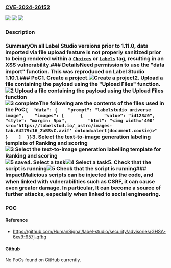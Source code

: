 ### [CVE-2024-26152](https://cve.mitre.org/cgi-bin/cvename.cgi?name=CVE-2024-26152)
![](https://img.shields.io/static/v1?label=Product&message=label-studio&color=blue)
![](https://img.shields.io/static/v1?label=Version&message=%3D%20%3C%201.11.0%20&color=brighgreen)
![](https://img.shields.io/static/v1?label=Vulnerability&message=CWE-79%3A%20Improper%20Neutralization%20of%20Input%20During%20Web%20Page%20Generation%20('Cross-site%20Scripting')&color=brighgreen)

### Description

### SummaryOn all Label Studio versions prior to 1.11.0, data imported via file upload feature is not properly sanitized prior to being rendered within a [`Choices`](https://labelstud.io/tags/choices) or [`Labels`](https://labelstud.io/tags/labels) tag, resulting in an XSS vulnerability.### DetailsNeed permission to use the "data import" function. This was reproduced on Label Studio 1.10.1.### PoC1. Create a project.![Create a project](https://github.com/HumanSignal/label-studio/assets/3943358/9b1536ad-feac-4238-a1bd-ca9b1b798673)2. Upload a file containing the payload using the "Upload Files" function.![2  Upload a file containing the payload using the Upload Files function](https://github.com/HumanSignal/label-studio/assets/3943358/26bb7af1-1cd2-408f-9adf-61e31a5b7328)![3  complete](https://github.com/HumanSignal/label-studio/assets/3943358/f2f62774-1fa6-4456-9e6f-8fa1ca0a2d2e)The following are the contents of the files used in the PoC```{  "data": {    "prompt": "labelstudio universe image",    "images": [      {        "value": "id123#0",        "style": "margin: 5px",        "html": "<img width='400' src='https://labelstud.io/_astro/images-tab.64279c16_ZaBSvC.avif' onload=alert(document.cookie)>"      }    ]  }}```3. Select the text-to-image generation labeling template of Ranking and scoring![3  Select the text-to-image generation labelling template for Ranking and scoring](https://github.com/HumanSignal/label-studio/assets/3943358/f227f49c-a718-4738-bc2a-807da4f97155)![5  save](https://github.com/HumanSignal/label-studio/assets/3943358/9b529f8a-8e99-4bb0-bdf6-bb7a95c9b75d)4. Select a task![4  Select a task](https://github.com/HumanSignal/label-studio/assets/3943358/71856b7a-2b1f-44ea-99ab-fc48bc20caa7)5. Check that the script is running![5  Check that the script is running](https://github.com/HumanSignal/label-studio/assets/3943358/e396ae7b-a591-4db7-afe9-5bab30b48cb9)### ImpactMalicious scripts can be injected into the code, and when linked with vulnerabilities such as CSRF, it can cause even greater damage. In particular, It can become a source of further attacks, especially when linked to social engineering.

### POC

#### Reference
- https://github.com/HumanSignal/label-studio/security/advisories/GHSA-6xv9-957j-qfhg

#### Github
No PoCs found on GitHub currently.

